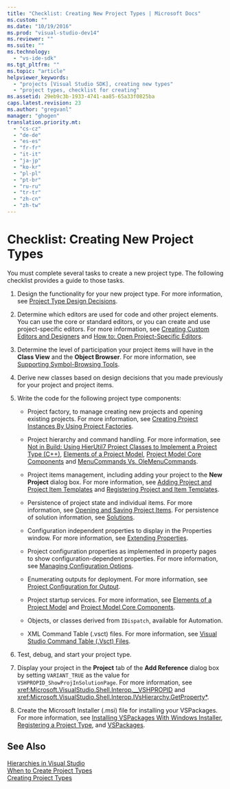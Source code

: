 ```yaml
---
title: "Checklist: Creating New Project Types | Microsoft Docs"
ms.custom: ""
ms.date: "10/19/2016"
ms.prod: "visual-studio-dev14"
ms.reviewer: ""
ms.suite: ""
ms.technology: 
  - "vs-ide-sdk"
ms.tgt_pltfrm: ""
ms.topic: "article"
helpviewer_keywords: 
  - "projects [Visual Studio SDK], creating new types"
  - "project types, checklist for creating"
ms.assetid: 29eb9c3b-1933-4741-aa85-65a33f0825ba
caps.latest.revision: 23
ms.author: "gregvanl"
manager: "ghogen"
translation.priority.mt: 
  - "cs-cz"
  - "de-de"
  - "es-es"
  - "fr-fr"
  - "it-it"
  - "ja-jp"
  - "ko-kr"
  - "pl-pl"
  - "pt-br"
  - "ru-ru"
  - "tr-tr"
  - "zh-cn"
  - "zh-tw"
---
```

# Checklist: Creating New Project Types
You must complete several tasks to create a new project type. The following checklist provides a guide to those tasks.  
  
1.  Design the functionality for your new project type. For more information, see [Project Type Design Decisions](../extensibility/project-type-design-decisions.md).  
  
2.  Determine which editors are used for code and other project elements. You can use the core or standard editors, or you can create and use project-specific editors. For more information, see [Creating Custom Editors and Designers](../extensibility/creating-custom-editors-and-designers.md) and [How to: Open Project-Specific Editors](../extensibility/how-to--open-project-specific-editors.md).  
  
3.  Determine the level of participation your project items will have in the **Class View** and the **Object Browser**. For more information, see [Supporting Symbol-Browsing Tools](../extensibility/supporting-symbol-browsing-tools.md).  
  
4.  Derive new classes based on design decisions that you made previously for your project and project items.  
  
5.  Write the code for the following project type components:  
  
    -   Project factory, to manage creating new projects and opening existing projects. For more information, see [Creating Project Instances By Using Project Factories](../extensibility/creating-project-instances-by-using-project-factories.md).  
  
    -   Project hierarchy and command handling. For more information, see [Not in Build: Using HierUtil7 Project Classes to Implement a Project Type (C++)](http://msdn.microsoft.com/en-us/a5c16a09-94a2-46ef-87b5-35b815e2f346), [Elements of a Project Model](../extensibility/elements-of-a-project-model.md), [Project Model Core Components](../extensibility/project-model-core-components.md) and [MenuCommands Vs. OleMenuCommands](../misc/menucommands-vs.-olemenucommands.md).  
  
    -   Project items management, including adding your project to the **New Project** dialog box. For more information, see [Adding Project and Project Item Templates](../extensibility/adding-project-and-project-item-templates.md) and [Registering Project and Item Templates](../extensibility/registering-project-and-item-templates.md).  
  
    -   Persistence of project state and individual items. For more information, see [Opening and Saving Project Items](../extensibility/opening-and-saving-project-items.md). For persistence of solution information, see [Solutions](../extensibility/solutions.md).  
  
    -   Configuration independent properties to display in the Properties window. For more information, see [Extending Properties](../extensibility/extending-properties.md).  
  
    -   Project configuration properties as implemented in property pages to show configuration-dependent properties. For more information, see [Managing Configuration Options](../extensibility/managing-configuration-options.md).  
  
    -   Enumerating outputs for deployment. For more information, see [Project Configuration for Output](../extensibility/project-configuration-for-output.md).  
  
    -   Project startup services. For more information, see [Elements of a Project Model](../extensibility/elements-of-a-project-model.md) and [Project Model Core Components](../extensibility/project-model-core-components.md).  
  
    -   Objects, or classes derived from `IDispatch`, available for Automation.  
  
    -   XML Command Table (.vsct) files. For more information, see [Visual Studio Command Table (.Vsct) Files](../extensibility/visual-studio-command-table--.vsct--files.md).  
  
6.  Test, debug, and start your project type.  
  
7.  Display your project in the **Project** tab of the **Add Reference** dialog box by setting `VARIANT_TRUE` as the value for `VSHPROPID_ShowProjInSolutionPage`. For more information, see <xref:Microsoft.VisualStudio.Shell.Interop.__VSHPROPID> and <xref:Microsoft.VisualStudio.Shell.Interop.IVsHierarchy.GetProperty*>.  
  
8.  Create the Microsoft Installer (.msi) file for installing your VSPackages. For more information, see [Installing VSPackages With Windows Installer](../extensibility/installing-vspackages-with-windows-installer.md), [Registering a Project Type](../extensibility/registering-a-project-type.md), and [VSPackages](../extensibility/vspackages.md).  
  
## See Also  
 [Hierarchies in Visual Studio](../extensibility/hierarchies-in-visual-studio.md)   
 [When to Create Project Types](../extensibility/when-to-create-project-types.md)   
 [Creating Project Types](../extensibility/creating-project-types.md)